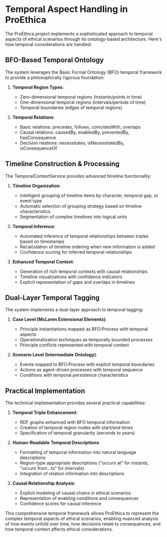 # Temporal Aspect Handling in ProEthica

The ProEthica project implements a sophisticated approach to temporal aspects of ethical scenarios through its ontology-based architecture. Here's how temporal considerations are handled:

## BFO-Based Temporal Ontology

The system leverages the Basic Formal Ontology (BFO) temporal framework to provide a philosophically rigorous foundation:

1. **Temporal Region Types**:
   - Zero-dimensional temporal regions (instants/points in time)
   - One-dimensional temporal regions (intervals/periods of time)
   - Temporal boundaries (edges of temporal regions)

2. **Temporal Relations**:
   - Basic relations: precedes, follows, coincidesWith, overlaps
   - Causal relations: causedBy, enabledBy, preventedBy, hasConsequence
   - Decision relations: necessitates, isNecessitatedBy, isConsequenceOf

## Timeline Construction & Processing

The TemporalContextService provides advanced timeline functionality:

1. **Timeline Organization**:
   - Intelligent grouping of timeline items by character, temporal gap, or event type
   - Automatic selection of grouping strategy based on timeline characteristics
   - Segmentation of complex timelines into logical units

2. **Temporal Inference**:
   - Automated inference of temporal relationships between triples based on timestamps
   - Recalculation of timeline ordering when new information is added
   - Confidence scoring for inferred temporal relationships

3. **Enhanced Temporal Context**:
   - Generation of rich temporal contexts with causal relationships
   - Timeline visualizations with confidence indicators
   - Explicit representation of gaps and overlaps in timelines

## Dual-Layer Temporal Tagging

The system implements a dual-layer approach to temporal tagging:

1. **Case Level (McLaren Extensional Elements)**:
   - Principle instantiations mapped as BFO:Process with temporal aspects
   - Operationalization techniques as temporally bounded processes
   - Principle conflicts represented with temporal context

2. **Scenario Level (Intermediate Ontology)**:
   - Events mapped to BFO:Process with explicit temporal boundaries
   - Actions as agent-driven processes with temporal sequence
   - Conditions with temporal persistence characteristics

## Practical Implementation

The technical implementation provides several practical capabilities:

1. **Temporal Triple Enhancement**:
   - RDF graphs enhanced with BFO temporal information
   - Creation of temporal region nodes with start/end times
   - Specification of temporal granularity (seconds to years)

2. **Human-Readable Temporal Descriptions**:
   - Formatting of temporal information into natural language descriptions
   - Region-type appropriate descriptions ("occurs at" for instants, "occurs from...to" for intervals)
   - Integration of relation information into descriptions

3. **Causal Relationship Analysis**:
   - Explicit modeling of causal chains in ethical scenarios
   - Representation of enabling conditions and consequences
   - Confidence scores for causal inference

This comprehensive temporal framework allows ProEthica to represent the complex temporal aspects of ethical scenarios, enabling nuanced analysis of how events unfold over time, how decisions relate to consequences, and how temporal context affects ethical considerations.
